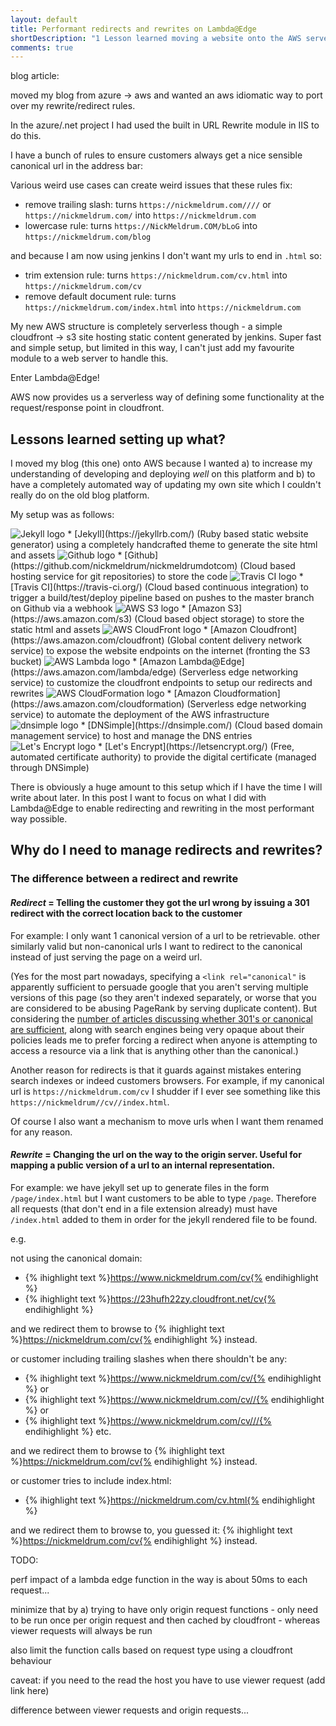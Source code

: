 ```yaml
---
layout: default
title: Performant redirects and rewrites on Lambda@Edge
shortDescription: "1 Lesson learned moving a website onto the AWS serverless cloud"
comments: true
---
```

blog article:

moved my blog from azure -> aws and wanted an aws idiomatic way to port over my rewrite/redirect rules.

In the azure/.net project I had used the built in URL Rewrite module in IIS to do this.

I have a bunch of rules to ensure customers always get a nice sensible canonical url in the address bar:

Various weird use cases can create weird issues that these rules fix:

 * remove trailing slash: turns `https://nickmeldrum.com////` or `https://nickmeldrum.com/` into `https://nickmeldrum.com`
 * lowercase rule: turns `https://NickMeldrum.COM/bLoG` into `https://nickmeldrum.com/blog`

and because I am now using jenkins I don't want my urls to end in `.html` so:

 * trim extension rule: turns `https://nickmeldrum.com/cv.html` into `https://nickmeldrum.com/cv`
 * remove default document rule: turns `https://nickmeldrum.com/index.html` into `https://nickmeldrum.com`

My new AWS structure is completely serverless though -  a simple cloudfront -> s3 site hosting static content generated by jenkins. Super fast and simple setup, but limited in this way, I can't just add my favourite module to a web server to handle this.

Enter Lambda@Edge!

AWS now provides us a serverless way of defining some functionality at the request/response point in cloudfront.

## Lessons learned setting up what?

I moved my blog (this one) onto AWS because I wanted a) to increase my understanding of developing and deploying *well* on this platform and b) to have a completely automated way of updating my own site which I couldn't really do on the old blog platform.

My setup was as follows:

<img src="/assets/images/jekyll.svg" alt="Jekyll logo" title="Jekyll logo" class="logo-inset thin">
 * [Jekyll](https://jekyllrb.com/) (Ruby based static website generator) using a completely handcrafted theme to generate the site html and assets
<img src="/assets/images/github-icon-1.svg" alt="Github logo" title="Github logo" class="logo-inset">
 * [Github](https://github.com/nickmeldrum/nickmeldrumdotcom) (Cloud based hosting service for git repositories) to store the code
<img src="/assets/images/travis-ci.svg" alt="Travis CI logo" title="Travis CI logo" class="logo-inset">
 * [Travis CI](https://travis-ci.org/) (Cloud based continuous integration) to trigger a build/test/deploy pipeline based on pushes to the master branch on Github via a webhook
<img src="/assets/images/aws-s3.svg" alt="AWS S3 logo" title="AWS S3 logo" class="logo-inset">
 * [Amazon S3](https://aws.amazon.com/s3) (Cloud based object storage) to store the static html and assets
<img src="/assets/images/aws-cloudfront.svg" alt="AWS CloudFront logo" title="AWS CloudFront logo" class="logo-inset">
 * [Amazon Cloudfront](https://aws.amazon.com/cloudfront) (Global content delivery network service) to expose the website endpoints on the internet (fronting the S3 bucket)
<img src="/assets/images/aws-lambda.svg" alt="AWS Lambda logo" title="AWS Lambda logo" class="logo-inset">
 * [Amazon Lambda@Edge](https://aws.amazon.com/lambda/edge) (Serverless edge networking service) to customize the cloudfront endpoints to setup our redirects and rewrites
<img src="/assets/images/aws-cloudformation.svg" alt="AWS CloudFormation logo" title="AWS CloudFormation logo" class="logo-inset">
 * [Amazon Cloudformation](https://aws.amazon.com/cloudformation) (Serverless edge networking service) to automate the deployment of the AWS infrastructure
<img src="/assets/images/dnsimple-logo.svg" alt="dnsimple logo" title="dnsimple logo" class="logo-inset thin">
 * [DNSimple](https://dnsimple.com/) (Cloud based domain management service) to host and manage the DNS entries
<img src="/assets/images/letsencrypt-logo.svg" alt="Let's Encrypt logo" title="Let's Encrypt logo" class="logo-inset thin">
 * [Let's Encrypt](https://letsencrypt.org/) (Free, automated certificate authority) to provide the digital certificate (managed through DNSimple)

There is obviously a huge amount to this setup which if I have the time I will write about later. In this post I want to focus on what I did with Lambda@Edge to enable redirecting and rewriting in the most performant way possible.

## Why do I need to manage redirects and rewrites?

### The difference between a redirect and rewrite

#### *Redirect* = Telling the customer they got the url wrong by issuing a 301 redirect with the correct location back to the customer

For example: I only want 1 canonical version of a url to be retrievable. other similarly valid but non-canonical urls I want to redirect to the canonical instead of just serving the page on a weird url.

(Yes for the most part nowadays, specifying a `<link rel="canonical"` is apparently sufficient to persuade google that you aren't serving multiple versions of this page (so they aren't indexed separately, or worse that you are considered to be abusing PageRank by serving duplicate content). But considering the [number of articles discussing whether 301's or canonical are sufficient](https://www.google.co.uk/search?q=redirects+or+canonical), along with search engines being very opaque about their policies leads me to prefer forcing a redirect when anyone is attempting to access a resource via a link that is anything other than the canonical.)

Another reason for redirects is that it guards against mistakes entering search indexes or indeed customers browsers. For example, if my canonical url is `https://nickmeldrum.com/cv` I shudder if I ever see something like this `https://nickmeldrum//cv//index.html`.

Of course I also want a mechanism to move urls when I want them renamed for any reason.


#### *Rewrite* = Changing the url on the way to the origin server. Useful for mapping a public version of a url to an internal representation.

For example: we have jekyll set up to generate files in the form `/page/index.html` but I want customers to be able to type `/page`. Therefore all requests (that don't end in a file extension already) must have `/index.html` added to them in order for the jekyll rendered file to be found.

e.g.

not using the canonical domain:

 * {% ihighlight text %}https://www.nickmeldrum.com/cv{% endihighlight %}
 * {% ihighlight text %}https://23hufh22zy.cloudfront.net/cv{% endihighlight %}
 
and we redirect them to browse to {% ihighlight text %}https://nickmeldrum.com/cv{% endihighlight %} instead.

or customer including trailing slashes when there shouldn't be any:

  * {% ihighlight text %}https://www.nickmeldrum.com/cv/{% endihighlight %} or
  * {% ihighlight text %}https://www.nickmeldrum.com/cv//{% endihighlight %} or
  * {% ihighlight text %}https://www.nickmeldrum.com/cv///{% endihighlight %} etc.

and we redirect them to browse to {% ihighlight text %}https://nickmeldrum.com/cv{% endihighlight %} instead.


or customer tries to include index.html:

 * {% ihighlight text %}https://nickmeldrum.com/cv.html{% endihighlight %}

and we redirect them to browse to, you guessed it: {% ihighlight text %}https://nickmeldrum.com/cv{% endihighlight %} instead.


TODO:

perf impact of a lambda edge function in the way is about 50ms to each request...

minimize that by a) trying to have only origin request functions - only need to be run once per origin request and then cached by cloudfront - whereas viewer requests will always be run

also limit the function calls based on request type using a cloudfront behaviour

caveat: if you need to the read the host you have to use viewer request (add link here)


difference between viewer requests and origin requests...

